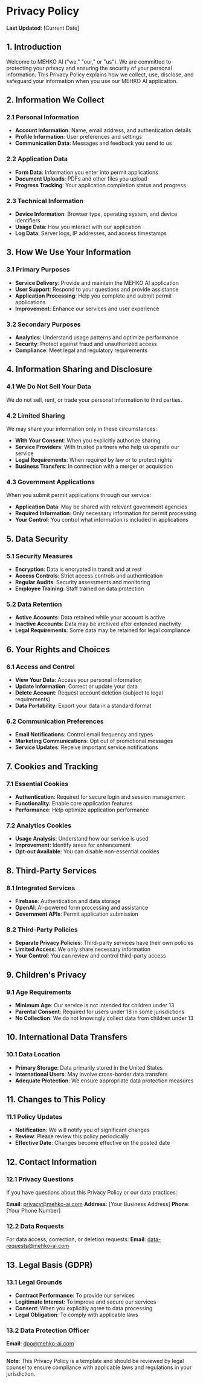 # Privacy Policy

**Last Updated**: [Current Date]

## 1. Introduction

Welcome to MEHKO AI ("we," "our," or "us"). We are committed to protecting your privacy and ensuring the security of your personal information. This Privacy Policy explains how we collect, use, disclose, and safeguard your information when you use our MEHKO AI application.

## 2. Information We Collect

### 2.1 Personal Information
- **Account Information**: Name, email address, and authentication details
- **Profile Information**: User preferences and settings
- **Communication Data**: Messages and feedback you send to us

### 2.2 Application Data
- **Form Data**: Information you enter into permit applications
- **Document Uploads**: PDFs and other files you upload
- **Progress Tracking**: Your application completion status and progress

### 2.3 Technical Information
- **Device Information**: Browser type, operating system, and device identifiers
- **Usage Data**: How you interact with our application
- **Log Data**: Server logs, IP addresses, and access timestamps

## 3. How We Use Your Information

### 3.1 Primary Purposes
- **Service Delivery**: Provide and maintain the MEHKO AI application
- **User Support**: Respond to your questions and provide assistance
- **Application Processing**: Help you complete and submit permit applications
- **Improvement**: Enhance our services and user experience

### 3.2 Secondary Purposes
- **Analytics**: Understand usage patterns and optimize performance
- **Security**: Protect against fraud and unauthorized access
- **Compliance**: Meet legal and regulatory requirements

## 4. Information Sharing and Disclosure

### 4.1 We Do Not Sell Your Data
We do not sell, rent, or trade your personal information to third parties.

### 4.2 Limited Sharing
We may share your information only in these circumstances:
- **With Your Consent**: When you explicitly authorize sharing
- **Service Providers**: With trusted partners who help us operate our service
- **Legal Requirements**: When required by law or to protect rights
- **Business Transfers**: In connection with a merger or acquisition

### 4.3 Government Applications
When you submit permit applications through our service:
- **Application Data**: May be shared with relevant government agencies
- **Required Information**: Only necessary information for permit processing
- **Your Control**: You control what information is included in applications

## 5. Data Security

### 5.1 Security Measures
- **Encryption**: Data is encrypted in transit and at rest
- **Access Controls**: Strict access controls and authentication
- **Regular Audits**: Security assessments and monitoring
- **Employee Training**: Staff trained on data protection

### 5.2 Data Retention
- **Active Accounts**: Data retained while your account is active
- **Inactive Accounts**: Data may be archived after extended inactivity
- **Legal Requirements**: Some data may be retained for legal compliance

## 6. Your Rights and Choices

### 6.1 Access and Control
- **View Your Data**: Access your personal information
- **Update Information**: Correct or update your data
- **Delete Account**: Request account deletion (subject to legal requirements)
- **Data Portability**: Export your data in a standard format

### 6.2 Communication Preferences
- **Email Notifications**: Control email frequency and types
- **Marketing Communications**: Opt out of promotional messages
- **Service Updates**: Receive important service notifications

## 7. Cookies and Tracking

### 7.1 Essential Cookies
- **Authentication**: Required for secure login and session management
- **Functionality**: Enable core application features
- **Performance**: Help optimize application performance

### 7.2 Analytics Cookies
- **Usage Analysis**: Understand how our service is used
- **Improvement**: Identify areas for enhancement
- **Opt-out Available**: You can disable non-essential cookies

## 8. Third-Party Services

### 8.1 Integrated Services
- **Firebase**: Authentication and data storage
- **OpenAI**: AI-powered form processing and assistance
- **Government APIs**: Permit application submission

### 8.2 Third-Party Policies
- **Separate Privacy Policies**: Third-party services have their own policies
- **Limited Access**: We only share necessary information
- **Your Control**: You can review and control third-party access

## 9. Children's Privacy

### 9.1 Age Requirements
- **Minimum Age**: Our service is not intended for children under 13
- **Parental Consent**: Required for users under 18 in some jurisdictions
- **No Collection**: We do not knowingly collect data from children under 13

## 10. International Data Transfers

### 10.1 Data Location
- **Primary Storage**: Data primarily stored in the United States
- **International Users**: May involve cross-border data transfers
- **Adequate Protection**: We ensure appropriate data protection measures

## 11. Changes to This Policy

### 11.1 Policy Updates
- **Notification**: We will notify you of significant changes
- **Review**: Please review this policy periodically
- **Effective Date**: Changes become effective on the posted date

## 12. Contact Information

### 12.1 Privacy Questions
If you have questions about this Privacy Policy or our data practices:

**Email**: privacy@mehko-ai.com
**Address**: [Your Business Address]
**Phone**: [Your Phone Number]

### 12.2 Data Requests
For data access, correction, or deletion requests:
**Email**: data-requests@mehko-ai.com

## 13. Legal Basis (GDPR)

### 13.1 Legal Grounds
- **Contract Performance**: To provide our services
- **Legitimate Interest**: To improve and secure our services
- **Consent**: When you explicitly agree to data processing
- **Legal Obligation**: To comply with applicable laws

### 13.2 Data Protection Officer
**Email**: dpo@mehko-ai.com

---

**Note**: This Privacy Policy is a template and should be reviewed by legal counsel to ensure compliance with applicable laws and regulations in your jurisdiction.
